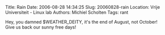 Title: Rain
Date: 2006-08-28 14:34:25
Slug: 20060828-rain
Location: Vrije Universiteit - Linux lab
Authors: Michiel Scholten
Tags: rant

<p>Hey, you damned $WEATHER_DEITY, it's the end of August, not October! Give us back our sunny free days!</p>
